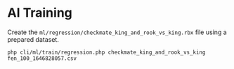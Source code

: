 # AI Training

Create the `ml/regression/checkmate_king_and_rook_vs_king.rbx` file using a prepared dataset.

```text
php cli/ml/train/regression.php checkmate_king_and_rook_vs_king fen_100_1646828057.csv
```

